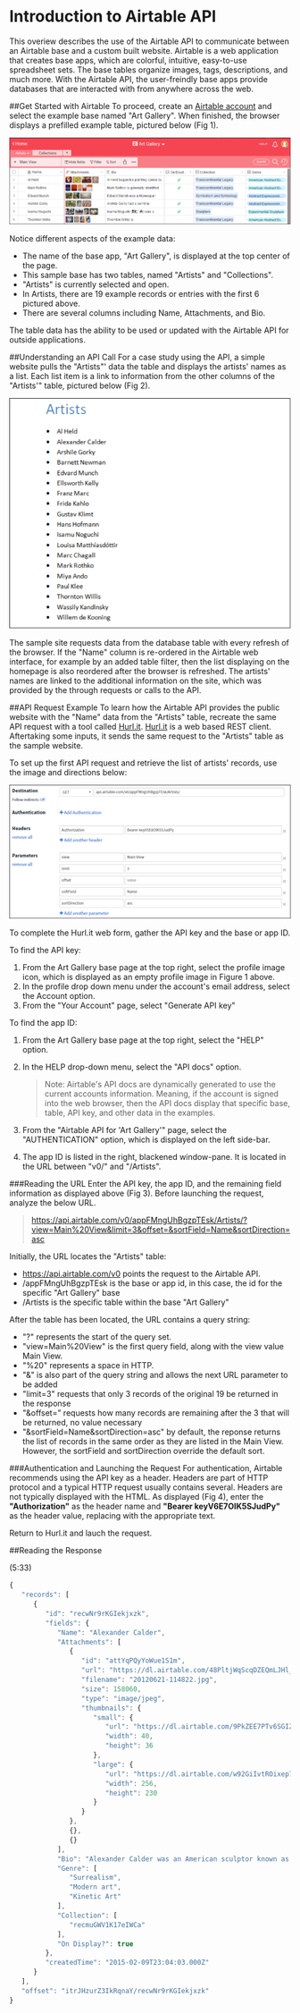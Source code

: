 # Introduction to Airtable API

This overiew describes the use of the Airtable API to communicate between an Airtable base and a custom built website. Airtable is a web application that creates base apps, which are colorful, intuitive, easy-to-use spreadsheet sets. The base tables organize images, tags, descriptions, and much more. With the Airtable API, the user-freindly base apps provide databases that are interacted with from anywhere across the web.

##Get Started with Airtable
To proceed, create an [Airtable account](https://airtable.com/) and select the example base named "Art Gallery". When finished, the browser displays a prefilled example table, pictured below (Fig 1).

![alt text](https://github.com/techwriterjoe/introduction-airtable-api/blob/master/art-gallery-base-outline.png "Art Gallery base and Artists table")

Notice different aspects of the example data:
- The name of the base app, "Art Gallery", is displayed at the top center of the page. 
- This sample base has two tables, named "Artists" and "Collections". 
- "Artists" is currently selected and open. 
- In Artists, there are 19 example records or entries with the first 6 pictured above. 
- There are several columns including Name, Attachments, and Bio. 

The table data has the ability to be used or updated with the Airtable API for outside applications.

##Understanding an API Call 
For a case study using the API, a simple website pulls the "Artists"' data the table and displays the artists' names as a list. Each list item is a link to information from the other columns of the "Artists'" table, pictured below (Fig  2).

![alt text](https://github.com/techwriterjoe/introduction-airtable-api/blob/master/artists-website-homepage-outline.png "Artists homepage")

The sample site requests data from the database table with every refresh of the browser. If the "Name" column is re-ordered in the Airtable web interface, for example by an added table filter, then the list displaying on the homepage is also reordered after the browser is refreshed. The artists' names are linked to the additional information on the site, which was provided by the through requests or calls to the API.

##API Request Example
To learn how the Airtable API provides the public website with the "Name" data from the "Artists" table, recreate the same API request with a tool called [Hurl.it](https://www.hurl.it/). [Hurl.it](https://www.hurl.it/) is a web based REST client. Aftertaking some inputs, it sends the same request to the "Artists" table as the sample website. 

To set up the first API request and retrieve the list of artists' records, use the image and directions below: 

![alt text](https://github.com/techwriterjoe/introduction-airtable-api/blob/master/hurl-it-request-outline.png "Hurl.it request information")

To complete the Hurl.it web form, gather the API key and the base or app ID.  

To find the API key:

1. From the Art Gallery base page at the top right, select the profile image icon, which is displayed as an empty profile image in Figure 1 above.
2. In the profile drop down menu under the account's email address, select the Account option.
3. From the "Your Account" page, select "Generate API key"

To find the app ID:

1. From the Art Gallery base page at the top right, select the "HELP" option.
2. In the HELP drop-down menu, select the "API docs" option.

   >Note: Airtable's API docs are dynamically generated to use the current accounts information. Meaning, if the account is signed into the web browser, then the API docs display that specific base, table, API key, and other data in the examples. 

3. From the "Airtable API for 'Art Gallery'" page, select the "AUTHENTICATION" option, which is displayed on the left side-bar.
4. The app ID is listed in the right, blackened window-pane. It is located in the URL between "v0/" and "/Artists".

###Reading the URL
Enter the API key, the app ID, and the remaining field information as displayed above (Fig 3). Before launching the request, analyze the below URL.

>https://api.airtable.com/v0/appFMngUhBgzpTEsk/Artists/?view=Main%20View&limit=3&offset=&sortField=Name&sortDirection=asc

Initially, the URL locates the "Artists" table:
- https://api.airtable.com/v0 points the request to the Airtable API. 
- /appFMngUhBgzpTEsk is the base or app id, in this case, the id for the specific "Art Gallery" base
- /Artists is the specific table within the base "Art Gallery"

After the table has been located, the URL contains a query string:

- "?" represents the start of the query set.
- "view=Main%20View" is the first query field, along with the view value Main View. 
- "%20" represents a space in HTTP.
- "&" is also part of the query string and allows the next URL parameter to be added
- "limit=3" requests that only 3 records of the original 19 be returned in the response
- "&offset=" requests how many records are remaining after the 3 that will be returned, no value necessary
- "&sortField=Name&sortDirection=asc" by default, the reponse returns the list of records in the same order as they are listed in the Main View. However, the sortField and sortDirection override the default sort.

###Authentication and Launching the Request
For authentication, Airtable recommends using the API key as a header. Headers are part of HTTP protocol and a typical HTTP request usually contains several. Headers are not typically displayed with the HTML. As displayed (Fig 4), enter the __"Authorization"__ as the header name and __"Bearer keyV6E7OIK5SJudPy"__ as the header value, replacing with the appropriate text.

Return to Hurl.it and lauch the request.

##Reading the Response

(5:33)
```javascript
{
   "records": [
      {
         "id": "recwNr9rKGIekjxzk",
         "fields": {
            "Name": "Alexander Calder",
            "Attachments": [
               {
                  "id": "attYqPQyYoWue1S1m",
                  "url": "https://dl.airtable.com/48PltjWqScqDZEQmLJHl_20120621-114822.jpg",
                  "filename": "20120621-114822.jpg",
                  "size": 158060,
                  "type": "image/jpeg",
                  "thumbnails": {
                     "small": {
                        "url": "https://dl.airtable.com/9PkZEE7PTv6SGIZmFcFr_small_20120621-114822.jpg",
                        "width": 40,
                        "height": 36
                     },
                     "large": {
                        "url": "https://dl.airtable.com/w92GiIvtROixep7uqfFk_large_20120621-114822.jpg",
                        "width": 256,
                        "height": 230
                     }
                  }
               },
               {},
               {}
            ],
            "Bio": "Alexander Calder was an American sculptor known as the originator of the mobile, a type of kinetic sculpture made               with delicately balanced or suspended components which move in response to motor power or air currents. Calder’s stationary             sculptures are called stabiles. He also produced numerous wire figures, notably for a miniature circus.\n",
            "Genre": [
               "Surrealism",
               "Modern art",
               "Kinetic Art"
            ],
            "Collection": [
               "recmuGWV1K17eIWCa"
            ],
            "On Display?": true
         },
         "createdTime": "2015-02-09T23:04:03.000Z"
      }
   ],
   "offset": "itrJHzurZ3IkRqnaY/recwNr9rKGIekjxzk"
}
```





